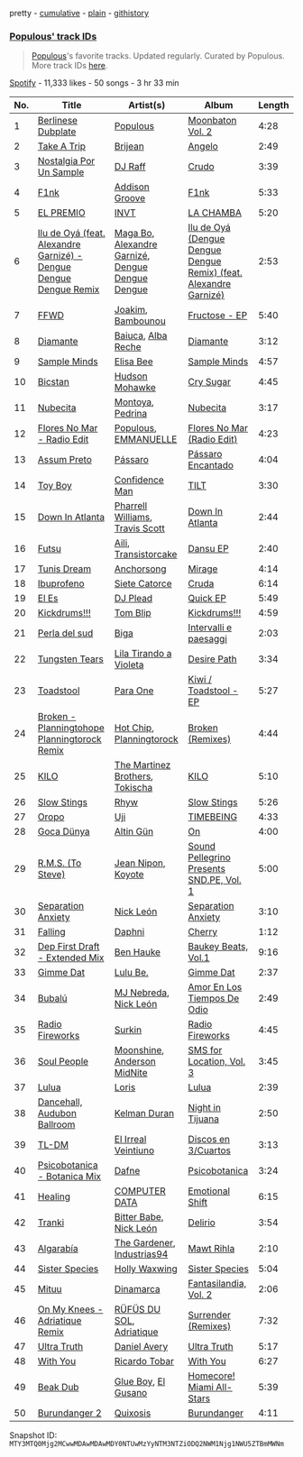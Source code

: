 pretty - [cumulative](/playlists/cumulative/37i9dQZF1DWWye7T9y0Pwf.md) - [plain](/playlists/plain/37i9dQZF1DWWye7T9y0Pwf) - [githistory](https://github.githistory.xyz/mackorone/spotify-playlist-archive/blob/main/playlists/plain/37i9dQZF1DWWye7T9y0Pwf)

### [Populous' track IDs](https://open.spotify.com/playlist/37i9dQZF1DWWye7T9y0Pwf)

> <a href="spotify:artist:5Uy8Skuxzxf38jMDTndKIU">Populous</a>'s favorite tracks\. Updated regularly\. Curated by Populous\. More track IDs <a href="spotify:genre:track\_id">here</a>.

[Spotify](https://open.spotify.com/user/spotify) - 11,333 likes - 50 songs - 3 hr 33 min

| No. | Title | Artist(s) | Album | Length |
|---|---|---|---|---|
| 1 | [Berlinese Dubplate](https://open.spotify.com/track/0skyqV0o1mXyPW7lWeDWBQ) | [Populous](https://open.spotify.com/artist/5Uy8Skuxzxf38jMDTndKIU) | [Moonbaton Vol\. 2](https://open.spotify.com/album/2X8xapDDvIYUycnSwPrX7I) | 4:28 |
| 2 | [Take A Trip](https://open.spotify.com/track/2Xo92KqXD1qAT0t0pIgbj5) | [Brijean](https://open.spotify.com/artist/2TRNyrjoKJnqSc9G8jCZfb) | [Angelo](https://open.spotify.com/album/04VXufc9BMWupjoSYjpErm) | 2:49 |
| 3 | [Nostalgia Por Un Sample](https://open.spotify.com/track/3yKqPv9Zx1TiGzjSRJA81v) | [DJ Raff](https://open.spotify.com/artist/1yBSX25jjXRF6KqAKGygy2) | [Crudo](https://open.spotify.com/album/0F1RaPxQgDjehNKunqR0GU) | 3:39 |
| 4 | [F1nk](https://open.spotify.com/track/0cezUHycKrtWymg2GngU1O) | [Addison Groove](https://open.spotify.com/artist/6LG1BzyImz45pwMF6ft7Yr) | [F1nk](https://open.spotify.com/album/3Qm4Dj587BMzUv5pQkbjmx) | 5:33 |
| 5 | [EL PREMIO](https://open.spotify.com/track/51q8HG0xkKyzAm6mb5XuP4) | [INVT](https://open.spotify.com/artist/7iS41tYQBUyJsZYcxCse0D) | [LA CHAMBA](https://open.spotify.com/album/6Bjm7qrklNveiPNYYLjQOk) | 5:20 |
| 6 | [Ilu de Oyá \(feat\. Alexandre Garnizé\) \- Dengue Dengue Dengue Remix](https://open.spotify.com/track/50v0jareYQeJjhGHwyutUQ) | [Maga Bo](https://open.spotify.com/artist/5LVpFfblbOVmGnrgTEnN4Q), [Alexandre Garnizé](https://open.spotify.com/artist/63BWhK0DqP5khbU3Z6JCrg), [Dengue Dengue Dengue](https://open.spotify.com/artist/4dNjJV9AjGqHzkZualfhnG) | [Ilu de Oyá \(Dengue Dengue Dengue Remix\) \(feat\. Alexandre Garnizé\)](https://open.spotify.com/album/5QB866cltKM1DKSXd5Iuqm) | 2:53 |
| 7 | [FFWD](https://open.spotify.com/track/3vJKeHEpKHHmSwIKEv5z1e) | [Joakim](https://open.spotify.com/artist/5af6HkEomDP7dKLugVmMmk), [Bambounou](https://open.spotify.com/artist/48P6su5lHrVCZtJVXMjJnX) | [Fructose \- EP](https://open.spotify.com/album/2b362Qp440hR9IFAqqgmat) | 5:40 |
| 8 | [Diamante](https://open.spotify.com/track/4F5gTSLd8FvbLkWlJHFQlq) | [Baiuca](https://open.spotify.com/artist/2GSXsSy3YzWsp4BXfSGucS), [Alba Reche](https://open.spotify.com/artist/4mkCQKEe89EI0kn0Q7tMyK) | [Diamante](https://open.spotify.com/album/0uKwIyx6m6LUVpACtb8Qfq) | 3:12 |
| 9 | [Sample Minds](https://open.spotify.com/track/4RywHmfGP2yzzYTxsCNQH1) | [Elisa Bee](https://open.spotify.com/artist/3S7HQV1qUD8yBppcFbsBfX) | [Sample Minds](https://open.spotify.com/album/0Ki1ujx7omMHN0Mah2Mn3t) | 4:57 |
| 10 | [Bicstan](https://open.spotify.com/track/0ijKkR37HK5zOX2hm5bOqv) | [Hudson Mohawke](https://open.spotify.com/artist/6olWbKW2VLhFCHfOi0iEDb) | [Cry Sugar](https://open.spotify.com/album/5YoNp5U9MsUvXsTWhVhEFU) | 4:45 |
| 11 | [Nubecita](https://open.spotify.com/track/5RR90wjPUyoG8nQcvJkjMz) | [Montoya](https://open.spotify.com/artist/52pEvBJxxzBacaaxVOSyxa), [Pedrina](https://open.spotify.com/artist/7BdQWt4FjHEvmTH6jmaJd1) | [Nubecita](https://open.spotify.com/album/0hG60eOpUIfy9ERatkO3wt) | 3:17 |
| 12 | [Flores No Mar \- Radio Edit](https://open.spotify.com/track/7Bi5S5rbQIGe57Ckq95AR1) | [Populous](https://open.spotify.com/artist/5Uy8Skuxzxf38jMDTndKIU), [EMMANUELLE](https://open.spotify.com/artist/1C2Gz0VQuVWtaLWd54ujI5) | [Flores No Mar \(Radio Edit\)](https://open.spotify.com/album/13pN5e0Jmu4CiQFJPHLJ4S) | 4:23 |
| 13 | [Assum Preto](https://open.spotify.com/track/7KYHarhxOxAN69XTfSRpyD) | [Pássaro](https://open.spotify.com/artist/1gZOnfJzeHdmizwvHZ6UVt) | [Pássaro Encantado](https://open.spotify.com/album/2QWa29SjwokPvTkBOdX8TS) | 4:04 |
| 14 | [Toy Boy](https://open.spotify.com/track/6qeUBkdeKrKg0d1zQ2gjpd) | [Confidence Man](https://open.spotify.com/artist/0RwXnFrEoI8tltFvYpJgP6) | [TILT](https://open.spotify.com/album/0X9CpcnwoPgzznLDDGx8PI) | 3:30 |
| 15 | [Down In Atlanta](https://open.spotify.com/track/5unjCay0kUjuej5ebn4nS4) | [Pharrell Williams](https://open.spotify.com/artist/2RdwBSPQiwcmiDo9kixcl8), [Travis Scott](https://open.spotify.com/artist/0Y5tJX1MQlPlqiwlOH1tJY) | [Down In Atlanta](https://open.spotify.com/album/3SxiMoJROq0kvfbQtd75xp) | 2:44 |
| 16 | [Futsu](https://open.spotify.com/track/2RKcQLhcFGeT6FgE80u5Gh) | [Aili](https://open.spotify.com/artist/4hKrRKWY1mF3LTwGIMj99R), [Transistorcake](https://open.spotify.com/artist/27rHnUne52oEgvjxzT2pqy) | [Dansu EP](https://open.spotify.com/album/7kya3xU1FYxRB0r2tVTyyi) | 2:40 |
| 17 | [Tunis Dream](https://open.spotify.com/track/0ADbWxDfw2YhvKaZN1uqz9) | [Anchorsong](https://open.spotify.com/artist/7JFO7bnWWApOFvTMS3NFgh) | [Mirage](https://open.spotify.com/album/7svw0efuI6ZCFD61Vj2DWF) | 4:14 |
| 18 | [Ibuprofeno](https://open.spotify.com/track/6H0gNFYu67JwZkCf5lAfaH) | [Siete Catorce](https://open.spotify.com/artist/3MVzVLPSlOV0s6mGQ2YZHr) | [Cruda](https://open.spotify.com/album/2Ia0Ig2JkLx3NNpdxuICeH) | 6:14 |
| 19 | [El Es](https://open.spotify.com/track/57PPncVwuda48YRxr24baj) | [DJ Plead](https://open.spotify.com/artist/3srk7xv520Ls9D09QMpEJg) | [Quick EP](https://open.spotify.com/album/3CUx8j4SgUTrS3CE9dudyS) | 5:49 |
| 20 | [Kickdrums!!!](https://open.spotify.com/track/7dOUqDtdOyQlJY28VoiVEo) | [Tom Blip](https://open.spotify.com/artist/1xazZO4qWRZ29dlJfeaR6x) | [Kickdrums!!!](https://open.spotify.com/album/6JuWqvk6BUAuM159Yohj5i) | 4:59 |
| 21 | [Perla del sud](https://open.spotify.com/track/5Y28aIC9MaF47nG85PsccN) | [Biga](https://open.spotify.com/artist/2coHyIFhSCN94FMca5qNy7) | [Intervalli e paesaggi](https://open.spotify.com/album/54h54COkTDwz8iFLHjUUr9) | 2:03 |
| 22 | [Tungsten Tears](https://open.spotify.com/track/6c6Ca3lJcigHoufkh6rdJr) | [Lila Tirando a Violeta](https://open.spotify.com/artist/1ZD9xcoRJKY4ldaV4UuAhx) | [Desire Path](https://open.spotify.com/album/4QMLBkfHh8ZrBLm3HGDx9V) | 3:34 |
| 23 | [Toadstool](https://open.spotify.com/track/0ql89CUGzDpXC8ndVhwqmA) | [Para One](https://open.spotify.com/artist/5MRONaryo2z75lLiuJ0NWJ) | [Kiwi / Toadstool \- EP](https://open.spotify.com/album/5CXhSn1l3BbvnkK37rvUgs) | 5:27 |
| 24 | [Broken \- Planningtohope Planningtorock Remix](https://open.spotify.com/track/3FsRsRIbYeaJjL4Ubs1tXZ) | [Hot Chip](https://open.spotify.com/artist/37uLId6Z5ZXCx19vuruvv5), [Planningtorock](https://open.spotify.com/artist/7qHOphlWaJrfFa0BqpayDG) | [Broken \(Remixes\)](https://open.spotify.com/album/6ggsZZrmUNFR7NxPC8X9sN) | 4:44 |
| 25 | [KILO](https://open.spotify.com/track/5OTSZ0D28LQQ7eyQBVykFM) | [The Martinez Brothers](https://open.spotify.com/artist/7B1LLuCQk13H4Mb6CFBftU), [Tokischa](https://open.spotify.com/artist/2p4aN0Uxkk3iT3HK0cJ2cJ) | [KILO](https://open.spotify.com/album/52AvyYxCRm3RbgeIPebr0y) | 5:10 |
| 26 | [Slow Stings](https://open.spotify.com/track/591H06vYVyQu1qasbeHBbZ) | [Rhyw](https://open.spotify.com/artist/6ULFedYQFwKRcD1V2rngtO) | [Slow Stings](https://open.spotify.com/album/3lAa7XJRpbLHn6N45ThTY0) | 5:26 |
| 27 | [Oropo](https://open.spotify.com/track/5spr7sDNbxaSRed80KxVCZ) | [Uji](https://open.spotify.com/artist/3BQDgh6CjxVXMhy00YEx3G) | [TIMEBEING](https://open.spotify.com/album/0LyRz7Sp3hw0I2MTKR0YCi) | 4:33 |
| 28 | [Goca Dünya](https://open.spotify.com/track/5QO3UJc1gF1ummP75n2b3R) | [Altin Gün](https://open.spotify.com/artist/37PL04N8kBWWW69jdrMMWT) | [On](https://open.spotify.com/album/6AmmrlB9qABCgBdr8SCLZt) | 4:00 |
| 29 | [R.M.S\. \(To Steve\)](https://open.spotify.com/track/2F6FlRRBY3trqHgczdmMAW) | [Jean Nipon](https://open.spotify.com/artist/0YSVsf3RS0Grm70tGrghn7), [Koyote](https://open.spotify.com/artist/6DGZ08lAFSlGJYsj8vylo3) | [Sound Pellegrino Presents SND.PE, Vol\. 1](https://open.spotify.com/album/5ZMmDjuKNONmSyQJamI6Q4) | 5:00 |
| 30 | [Separation Anxiety](https://open.spotify.com/track/55JPYZLUwVEURPhM7yAP5z) | [Nick León](https://open.spotify.com/artist/3qOGTt4eTeEkCn3efhAGu2) | [Separation Anxiety](https://open.spotify.com/album/2zLO4rGv0X7F9EcjGqebNe) | 3:10 |
| 31 | [Falling](https://open.spotify.com/track/79FEKK0AZpiQoC2KejLQ4k) | [Daphni](https://open.spotify.com/artist/4nhvb6x9ZhPiYCzrHDNia9) | [Cherry](https://open.spotify.com/album/0cmEfkFvLVgKhLIUgGhRG5) | 1:12 |
| 32 | [Dep First Draft \- Extended Mix](https://open.spotify.com/track/2fLFMlD56yMvkbo3cV4EfX) | [Ben Hauke](https://open.spotify.com/artist/1aBDI4nH6OfAkNyUX08O2V) | [Baukey Beats, Vol.1](https://open.spotify.com/album/4Vf7cWF42OHvF3Y1FMIBq4) | 9:16 |
| 33 | [Gimme Dat](https://open.spotify.com/track/2v5eZAIW4MTEg8yEbAEB42) | [Lulu Be.](https://open.spotify.com/artist/2jM44QDqboAQRKbiIqHIoE) | [Gimme Dat](https://open.spotify.com/album/1YGtDYhozQoZASVBwaj5BY) | 2:37 |
| 34 | [Bubalú](https://open.spotify.com/track/4xmlB3B53Y28vE8sYEIgfC) | [MJ Nebreda](https://open.spotify.com/artist/1h6b4y2ObngnFpgEwry7Fy), [Nick León](https://open.spotify.com/artist/3qOGTt4eTeEkCn3efhAGu2) | [Amor En Los Tiempos De Odio](https://open.spotify.com/album/6HieGzqxOoRFuJgDTsgAgF) | 2:49 |
| 35 | [Radio Fireworks](https://open.spotify.com/track/3xer8Qi8uYI7W9FBGZB99v) | [Surkin](https://open.spotify.com/artist/1XqqyIQYMonHgllb1uysL3) | [Radio Fireworks](https://open.spotify.com/album/2nNSuWeLmB98HHwDMsk9Cq) | 4:45 |
| 36 | [Soul People](https://open.spotify.com/track/2RH0lY59PbHvyc1HeV5WDb) | [Moonshine](https://open.spotify.com/artist/6uZcG9ex8hJKEo3XUyMxEX), [Anderson MidNite](https://open.spotify.com/artist/7Bw9Gsw6QCkKl636HwuQYj) | [SMS for Location, Vol\. 3](https://open.spotify.com/album/0C2kf8YiUebET3UA7m2Qvk) | 3:45 |
| 37 | [Lulua](https://open.spotify.com/track/2WnymPWYNlVL0Sn7YSS8Gk) | [Loris](https://open.spotify.com/artist/48gy9KyHZawJ3iTY1PHRW5) | [Lulua](https://open.spotify.com/album/0ntgJ37Nt3BzNJvHAKl8KQ) | 2:39 |
| 38 | [Dancehall, Audubon Ballroom](https://open.spotify.com/track/09LNA3vpPg0Zd3ghzTv5BN) | [Kelman Duran](https://open.spotify.com/artist/6PIl48ctj6HDmqVM2uIikd) | [Night in Tijuana](https://open.spotify.com/album/4vKaGMoRdGVu6u6GJyqHTx) | 2:50 |
| 39 | [TL\-DM](https://open.spotify.com/track/0DM8t2QGqBDADdqw6F8UHa) | [El Irreal Veintiuno](https://open.spotify.com/artist/4mOFGxqzVUXiZUL2oBAYX5) | [Discos en 3/Cuartos](https://open.spotify.com/album/3fEThfqhBXWK8XnpYHtONd) | 3:13 |
| 40 | [Psicobotanica \- Botanica Mix](https://open.spotify.com/track/2zCRDHcge2DcoEYdEx7XFt) | [Dafne](https://open.spotify.com/artist/54xPMIEeUNucXIoW23jWoH) | [Psicobotanica](https://open.spotify.com/album/3uuSUhl6Zil0EBQSZ2U9Kq) | 3:24 |
| 41 | [Healing](https://open.spotify.com/track/3nhNVCiyHSYbYPFwoKbOA0) | [COMPUTER DATA](https://open.spotify.com/artist/5wwnitxvqbrtiGk3QW3BuN) | [Emotional Shift](https://open.spotify.com/album/68xVswDiJHf3kSVVoKVD9H) | 6:15 |
| 42 | [Tranki](https://open.spotify.com/track/0mAtoUpFgo6JHBH5KumKVY) | [Bitter Babe](https://open.spotify.com/artist/59wTkFdKKx7y6z4PFfRGhW), [Nick León](https://open.spotify.com/artist/3qOGTt4eTeEkCn3efhAGu2) | [Delirio](https://open.spotify.com/album/5omKkUB5uhvSiiiyQQJiKM) | 3:54 |
| 43 | [Algarabía](https://open.spotify.com/track/5LBcDeA1GzwU3a2tnleEwq) | [The Gardener](https://open.spotify.com/artist/0i1kzner1XKAvSz62HEnge), [Industrias94](https://open.spotify.com/artist/10h6MNBhQSMlTxPSV8hjLq) | [Mawt Rihla](https://open.spotify.com/album/4uMnZSRu4UxHqpc1jR6iDN) | 2:10 |
| 44 | [Sister Species](https://open.spotify.com/track/49aOLd5b1fQQGZ2ILd1k5a) | [Holly Waxwing](https://open.spotify.com/artist/65vLeQ3wfcwF6NJobtlpBv) | [Sister Species](https://open.spotify.com/album/3Qw4aPF8HcUV2vbvQUERMF) | 5:04 |
| 45 | [Mituu](https://open.spotify.com/track/6Hia1aQj6EOXexb7Na9ol0) | [Dinamarca](https://open.spotify.com/artist/4YFGNIynoM4Kq6f4VcZ7SX) | [Fantasilandia, Vol\. 2](https://open.spotify.com/album/1Ir9nw6WniRn2bXN0WqmL1) | 2:06 |
| 46 | [On My Knees \- Adriatique Remix](https://open.spotify.com/track/6cNxZMmp08PYnzoHd4f3ly) | [RÜFÜS DU SOL](https://open.spotify.com/artist/5Pb27ujIyYb33zBqVysBkj), [Adriatique](https://open.spotify.com/artist/02DWGcShQivFepRvGJ7xhB) | [Surrender \(Remixes\)](https://open.spotify.com/album/73TcBRSRsPLKmxnjnVsSV3) | 7:32 |
| 47 | [Ultra Truth](https://open.spotify.com/track/5XJbxQd5go9wRFpYq4fChY) | [Daniel Avery](https://open.spotify.com/artist/1EULJuDFWpZ9xg4YwtUGGt) | [Ultra Truth](https://open.spotify.com/album/4qw8zs6nZyjpgPPBxZWpTI) | 5:17 |
| 48 | [With You](https://open.spotify.com/track/6tLIhafaBR7xTGsXjBNxpA) | [Ricardo Tobar](https://open.spotify.com/artist/5aluWpnmEPLnzbQs691RJM) | [With You](https://open.spotify.com/album/5CAKFnQuqeZczNyGfyEt6n) | 6:27 |
| 49 | [Beak Dub](https://open.spotify.com/track/6RYqImO1KQXFRtVkjLm20D) | [Glue Boy](https://open.spotify.com/artist/5tjYK8sjrQ5p57U2v8M4c6), [El Gusano](https://open.spotify.com/artist/1UF4ELM9WFx6I1wFGu9WQ2) | [Homecore! Miami All\-Stars](https://open.spotify.com/album/66XFndmwDXr8Eu6llRCzSd) | 5:39 |
| 50 | [Burundanger 2](https://open.spotify.com/track/5nNXm40EERTJ7By4wNtIxE) | [Quixosis](https://open.spotify.com/artist/1kBj1OQBW8iSmYbxIIQgcA) | [Burundanger](https://open.spotify.com/album/0PtH1S5mty6k0ksAVNNlF7) | 4:11 |

Snapshot ID: `MTY3MTQ0Mjg2MCwwMDAwMDAwMDY0NTUwMzYyNTM3NTZiODQ2NWM1Njg1NWU5ZTBmMWNm`

